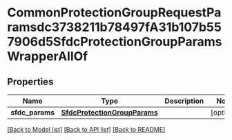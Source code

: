 # CommonProtectionGroupRequestParamsdc3738211b78497fA31b107b557906d5SfdcProtectionGroupParamsWrapperAllOf


## Properties
Name | Type | Description | Notes
------------ | ------------- | ------------- | -------------
**sfdc_params** | [**SfdcProtectionGroupParams**](SfdcProtectionGroupParams.md) |  | [optional] 

[[Back to Model list]](../README.md#documentation-for-models) [[Back to API list]](../README.md#documentation-for-api-endpoints) [[Back to README]](../README.md)


